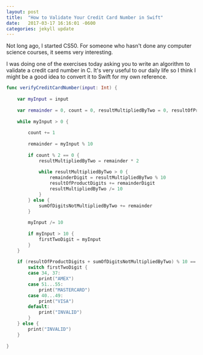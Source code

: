 ```yaml
---
layout: post
title:  "How to Validate Your Credit Card Number in Swift"
date:   2017-03-17 16:16:01 -0600
categories: jekyll update
---
```


Not long ago, I started CS50. For someone who hasn't done any computer science courses, it seems very interesting.

I was doing one of the exercises today asking you to write an algorithm to validate a credit card number in C. It's very useful to our daily life so I think I might be a good idea to convert it to Swift for my own reference. 

~~~ swift
func verifyCreditCardNumber(input: Int) {
    
    var myInput = input
    
    var remainder = 0, count = 0, resultMultipliedByTwo = 0, resultOfProductDigits = 0, remainderDigit = 0, sumOfDigitsNotMultipliedByTwo = 0, firstTwoDigit = 0
    
    while myInput > 0 {
        
        count += 1
        
        remainder = myInput % 10
        
        if count % 2 == 0 {
            resultMultipliedByTwo = remainder * 2
            
            while resultMultipliedByTwo > 0 {
                remainderDigit = resultMultipliedByTwo % 10
                resultOfProductDigits += remainderDigit
                resultMultipliedByTwo /= 10
            }
        } else {
            sumOfDigitsNotMultipliedByTwo += remainder
        }
        
        myInput /= 10
        
        if myInput > 10 {
            firstTwoDigit = myInput
        }
    }
    
    if (resultOfProductDigits + sumOfDigitsNotMultipliedByTwo) % 10 == 0 {
        switch firstTwoDigit {
        case 34, 37:
            print("AMEX")
        case 51...55:
            print("MASTERCARD")
        case 40...49:
            print("VISA")
        default:
            print("INVALID")
        }
    } else {
        print("INVALID")
    }
    
}
~~~